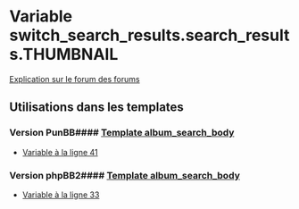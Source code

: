 # Variable switch_search_results.search_results.THUMBNAIL
[Explication sur le forum des forums](http://forum.forumactif.com/t294113-listing-des-variables#switch_search_results.search_results.THUMBNAIL)
## Utilisations dans les templates
### Version PunBB#### [Template album_search_body](punbb/album_search_body.md)
* [Variable à la ligne 41](../punbb/album_search_body.tpl#L41)
### Version phpBB2#### [Template album_search_body](subsilver/album_search_body.md)
* [Variable à la ligne 33](../subsilver/album_search_body.tpl#L33)